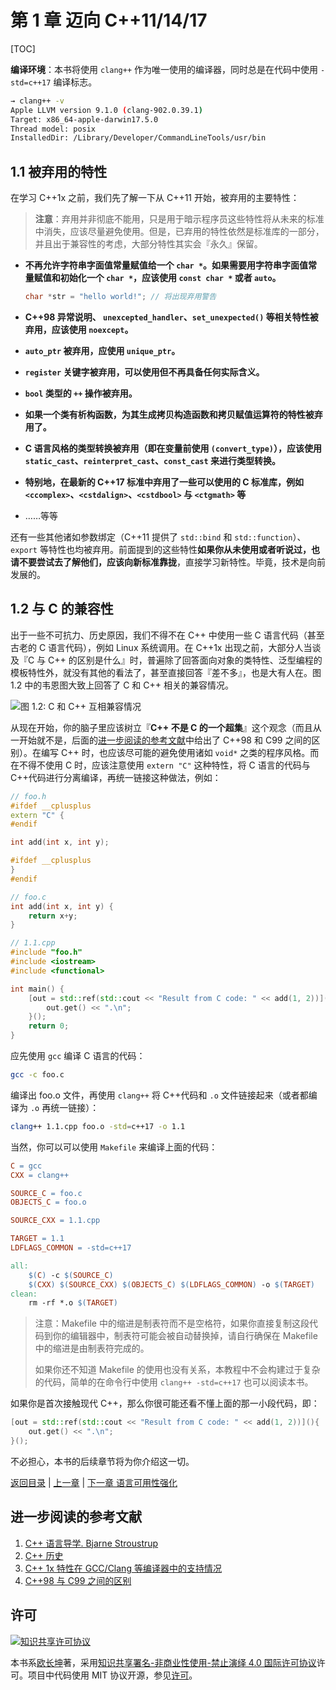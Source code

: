 # 第 1 章 迈向 C++11/14/17

[TOC]

**编译环境**：本书将使用 `clang++` 作为唯一使用的编译器，同时总是在代码中使用 `-std=c++17` 编译标志。

```bash
→ clang++ -v
Apple LLVM version 9.1.0 (clang-902.0.39.1)
Target: x86_64-apple-darwin17.5.0
Thread model: posix
InstalledDir: /Library/Developer/CommandLineTools/usr/bin
```

## 1.1 被弃用的特性

在学习 C++1x 之前，我们先了解一下从 C++11 开始，被弃用的主要特性：

> **注意**：弃用并非彻底不能用，只是用于暗示程序员这些特性将从未来的标准中消失，应该尽量避免使用。但是，已弃用的特性依然是标准库的一部分，并且出于兼容性的考虑，大部分特性其实会『永久』保留。

- **不再允许字符串字面值常量赋值给一个 `char *`。如果需要用字符串字面值常量赋值和初始化一个 `char *`，应该使用 `const char *` 或者 `auto`。**
    ```cpp
    char *str = "hello world!"; // 将出现弃用警告
    ```

- **C++98 异常说明、 `unexcepted_handler`、`set_unexpected()` 等相关特性被弃用，应该使用 `noexcept`。**

- **`auto_ptr` 被弃用，应使用 `unique_ptr`。**

- **`register` 关键字被弃用，可以使用但不再具备任何实际含义。**

- **`bool` 类型的 `++` 操作被弃用。**

- **如果一个类有析构函数，为其生成拷贝构造函数和拷贝赋值运算符的特性被弃用了。**

- **C 语言风格的类型转换被弃用（即在变量前使用 `(convert_type)`），应该使用 `static_cast`、`reinterpret_cast`、`const_cast` 来进行类型转换。**

- **特别地，在最新的 C++17 标准中弃用了一些可以使用的 C 标准库，例如 `<ccomplex>`、`<cstdalign>`、`<cstdbool>` 与 `<ctgmath>` 等**

- ……等等

还有一些其他诸如参数绑定（C++11 提供了 `std::bind` 和 `std::function`）、`export` 等特性也均被弃用。前面提到的这些特性**如果你从未使用或者听说过，也请不要尝试去了解他们，应该向新标准靠拢**，直接学习新特性。毕竟，技术是向前发展的。

## 1.2 与 C 的兼容性

出于一些不可抗力、历史原因，我们不得不在 C++ 中使用一些 C 语言代码（甚至古老的 C 语言代码），例如 Linux 系统调用。在 C++1x 出现之前，大部分人当谈及『C 与 C++ 的区别是什么』时，普遍除了回答面向对象的类特性、泛型编程的模板特性外，就没有其他的看法了，甚至直接回答『差不多』，也是大有人在。图 1.2 中的韦恩图大致上回答了 C 和 C++ 相关的兼容情况。

![图 1.2: C 和 C++ 互相兼容情况](../../assets/comparison.png)

从现在开始，你的脑子里应该树立『**C++ 不是 C 的一个超集**』这个观念（而且从一开始就不是，后面的[进一步阅读的参考文献](#进一步阅读的参考文献)中给出了 C++98 和 C99 之间的区别）。在编写 C++ 时，也应该尽可能的避免使用诸如 `void*` 之类的程序风格。而在不得不使用 C 时，应该注意使用 `extern "C"` 这种特性，将 C 语言的代码与 C++代码进行分离编译，再统一链接这种做法，例如：

```cpp
// foo.h
#ifdef __cplusplus
extern "C" {
#endif

int add(int x, int y);

#ifdef __cplusplus
}
#endif

// foo.c
int add(int x, int y) {
    return x+y;
}

// 1.1.cpp
#include "foo.h"
#include <iostream>
#include <functional>

int main() {
    [out = std::ref(std::cout << "Result from C code: " << add(1, 2))](){
        out.get() << ".\n";
    }();
    return 0;
}
```

应先使用 `gcc` 编译 C 语言的代码：

```bash
gcc -c foo.c
```

编译出 foo.o 文件，再使用 `clang++` 将 C++代码和 `.o` 文件链接起来（或者都编译为 `.o` 再统一链接）：

```bash
clang++ 1.1.cpp foo.o -std=c++17 -o 1.1
```

当然，你可以可以使用 `Makefile` 来编译上面的代码：

```makefile
C = gcc
CXX = clang++

SOURCE_C = foo.c
OBJECTS_C = foo.o

SOURCE_CXX = 1.1.cpp

TARGET = 1.1
LDFLAGS_COMMON = -std=c++17

all:
	$(C) -c $(SOURCE_C)
	$(CXX) $(SOURCE_CXX) $(OBJECTS_C) $(LDFLAGS_COMMON) -o $(TARGET)
clean:
	rm -rf *.o $(TARGET)
```

> 注意：Makefile 中的缩进是制表符而不是空格符，如果你直接复制这段代码到你的编辑器中，制表符可能会被自动替换掉，请自行确保在 Makefile 中的缩进是由制表符完成的。
>
> 如果你还不知道 Makefile 的使用也没有关系，本教程中不会构建过于复杂的代码，简单的在命令行中使用 `clang++ -std=c++17` 也可以阅读本书。

如果你是首次接触现代 C++，那么你很可能还看不懂上面的那一小段代码，即：

```cpp
[out = std::ref(std::cout << "Result from C code: " << add(1, 2))](){
    out.get() << ".\n";
}();
```

不必担心，本书的后续章节将为你介绍这一切。

[返回目录](./toc.md) | [上一章](./00-preface.md) | [下一章 语言可用性强化](./02-usability.md)

## 进一步阅读的参考文献

1. [C++ 语言导学. Bjarne Stroustrup](https://www.amazon.cn/dp/B00WUBYBYS/ref=sr_1_1?ie=UTF8&qid=1522400738&sr=8-1&keywords=C%2B%2B+%E8%AF%AD%E8%A8%80%E5%AF%BC%E5%AD%A6)
2. [C++ 历史](http://en.cppreference.com/w/cpp/language/history)
3. [C++ 1x 特性在 GCC/Clang 等编译器中的支持情况](http://en.cppreference.com/w/cpp/compiler_support)
4. [C++98 与 C99 之间的区别](http://david.tribble.com/text/cdiffs.htm#C99-vs-CPP98)

## 许可

<a rel="license" href="http://creativecommons.org/licenses/by-nc-nd/4.0/"><img alt="知识共享许可协议" style="border-width:0" src="https://i.creativecommons.org/l/by-nc-nd/4.0/80x15.png" /></a>

本书系[欧长坤](https://github.com/changkun)著，采用[知识共享署名-非商业性使用-禁止演绎 4.0 国际许可协议](http://creativecommons.org/licenses/by-nc-nd/4.0/)许可。项目中代码使用 MIT 协议开源，参见[许可](../LICENSE)。
